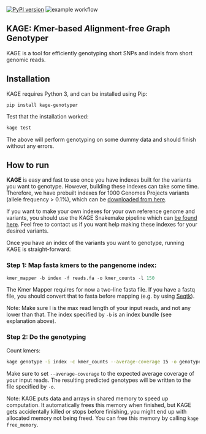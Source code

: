 [![PyPI version](https://badge.fury.io/py/kage-genotyper.svg)](https://badge.fury.io/py/kage-genotyper)
![example workflow](https://github.com/ivargr/kage/actions/workflows/install-and-test.yml/badge.svg)

## KAGE: *K*mer-based *A*lignment-free *G*raph G*e*notyper
KAGE is a tool for efficiently genotyping short SNPs and indels from short genomic reads.


## Installation
KAGE requires Python 3, and can be installed using Pip: 
```
pip install kage-genotyper
```

Test that the installation worked:

```bash
kage test 
```

The above will perform genotyping on some dummy data and should finish without any errors. 


## How to run
**KAGE** is easy and fast to use once you have indexes built for the variants you want to genotype. However, building these indexes can take some time. Therefore, we have prebuilt indexes for 1000 Genomes Projects variants (allele frequency > 0.1%), which can be [downloaded from here](https://zenodo.org/record/5751777/files/index_2548individuals.npz?download=1).

If you want to make your own indexes for your own reference genome and variants, you should use the KAGE Snakemake pipeline which can [be found here](https://github.com/ivargr/genotyping-benchmarking). Feel free to contact us if you want help making these indexes for your desired variants.

Once you have an index of the variants you want to genotype, running KAGE is straight-forward:

### Step 1: Map fasta kmers to the pangenome index:
```python
kmer_mapper -b index -f reads.fa -o kmer_counts -l 150
```

The Kmer Mapper requires for now a two-line fasta file. If you have a fastq file, you should convert that to fasta before mapping (e.g. by using [Seqtk](https://github.com/lh3/seqtk)).

Note: Make sure l is the max read length of your input reads, and not any lower than that. The index specified by `-b` is an index bundle (see explanation above).


### Step 2: Do the genotyping
Count kmers:
```bash
kage genotype -i index -c kmer_counts --average-coverage 15 -o genotypes.vcf
```

Make sure to set `--average-coverage` to the expected average coverage of your input reads. The resulting predicted genotypes will be written to the file specified by `-o`.


Note:
KAGE puts data and arrays in shared memory to speed up computation. It automatically frees this memory when finished, but KAGE gets accidentally killed or stops before finishing, you might end up with allocated memory not being freed. You can free this memory by calling `kage free_memory`.
